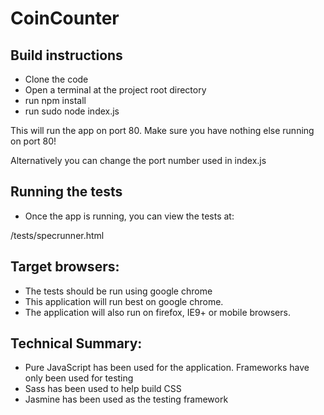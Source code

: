 # CoinCounter

## Build instructions

- Clone the code
- Open a terminal at the project root directory
- run npm install
- run sudo node index.js

This will run the app on port 80. Make sure you have nothing else running on port 80!

Alternatively you can change the port number used in index.js

## Running the tests

- Once the app is running, you can view the tests at:

/tests/specrunner.html

## Target browsers:

- The tests should be run using google chrome
- This application will run best on google chrome.
- The application will also run on firefox, IE9+ or mobile browsers.

## Technical Summary:

- Pure JavaScript has been used for the application. Frameworks have only been used for testing
- Sass has been used to help build CSS
- Jasmine has been used as the testing framework